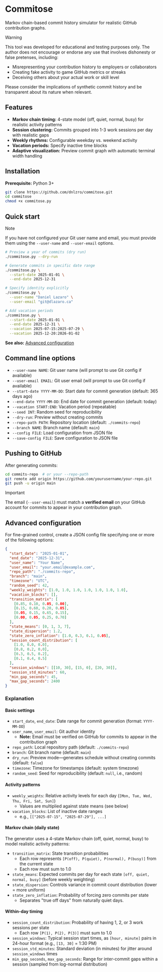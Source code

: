 # Commitose

Markov chain-based commit history simulator for realistic GitHub contribution graphs.

> [!WARNING]
> This tool was developed for educational and testing purposes only. The author does not encourage or endorse any use that involves dishonesty or false pretenses, including:
> 
> - Misrepresenting your contribution history to employers or collaborators
> - Creating fake activity to game GitHub metrics or streaks
> - Deceiving others about your actual work or skill level
> 
> Please consider the implications of synthetic commit history and be transparent about its nature when relevant.

## Features

- **Markov chain timing:** 4-state model (off, quiet, normal, busy) for realistic activity patterns
- **Session clustering:** Commits grouped into 1-3 work sessions per day with realistic gaps
- **Weekly rhythms:** Configurable weekday vs. weekend activity
- **Vacation periods:** Specify inactive time blocks
- **Adaptive visualization:** Preview commit graph with automatic terminal width handling

## Installation

**Prerequisite:** Python 3+

```bash
git clone https://github.com/dnlzro/commitose.git
cd commitose
chmod +x commitose.py
```

## Quick start

> [!NOTE]
> If you have not configured your Git user name and email, you must provide them using the `--user-name` and `--user-email` options.

```bash
# Preview a year of commits (dry run)
./commitose.py --dry-run

# Generate commits in specific date range
./commitose.py \
  --start-date 2025-01-01 \
  --end-date 2025-12-31

# Specify identity explicitly
./commitose.py \
  --user-name "Daniel Lazaro" \
  --user-email "git@dlazaro.ca"

# Add vacation periods
./commitose.py \
  --start-date 2025-01-01 \
  --end-date 2025-12-31 \
  --vacation 2025-07-15:2025-07-29 \
  --vacation 2025-12-20:2026-01-02
```

**See also:** [Advanced configuration](#advanced-configuration)

## Command line options

- `--user-name NAME`: Git user name (will prompt to use Git config if available)
- `--user-email EMAIL`: Git user email (will prompt to use Git config if available)
- `--start-date YYYY-MM-DD`: Start date for commit generation (default: 365 days ago)
- `--end-date YYYY-MM-DD`: End date for commit generation (default: today)
- `--vacation START:END`: Vacation period (repeatable)
- `--seed INT`: Random seed for reproducibility
- `--dry-run`: Preview without creating commits
- `--repo-path PATH`: Repository location (default: `./commits-repo`)
- `--branch NAME`: Branch name (default: `main`)
- `--config FILE`: Load configuration from JSON file
- `--save-config FILE`: Save configuration to JSON file

## Pushing to GitHub

After generating commits:

```bash
cd commits-repo  # or your --repo-path
git remote add origin https://github.com/yourusername/your-repo.git
git push -u origin main
```

> [!IMPORTANT]
> The email (`--user-email`) must match a **verified email** on your GitHub account for commits to appear in your contribution graph.

## Advanced configuration

For fine-grained control, create a JSON config file specifying one or more of the following options:

```json
{
  "start_date": "2025-01-01",
  "end_date": "2025-12-31",
  "user_name": "Your Name",
  "user_email": "your.email@example.com",
  "repo_path": "./commits-repo",
  "branch": "main",
  "timezone": "UTC",
  "random_seed": 42,
  "weekly_weights": [1.0, 1.0, 1.0, 1.0, 1.0, 1.0, 1.0],
  "vacation_blocks": [],
  "transition_matrix": [
    [0.85, 0.10, 0.05, 0.00],
    [0.15, 0.60, 0.20, 0.05],
    [0.05, 0.15, 0.65, 0.15],
    [0.00, 0.05, 0.25, 0.70]
  ],
  "state_means": [0, 1, 3, 7],
  "state_dispersion": 1.2,
  "state_zero_inflation": [1.0, 0.3, 0.1, 0.05],
  "session_count_distribution": [
    [1.0, 0.0, 0.0],
    [0.8, 0.2, 0.0],
    [0.3, 0.5, 0.2],
    [0.1, 0.4, 0.5]
  ],
  "session_windows": [[10, 30], [15, 0], [20, 30]],
  "session_std_minutes": 60,
  "min_gap_seconds": 45,
  "max_gap_seconds": 2400
}
```

### Explanation

#### Basic settings

- `start_date`, `end_date`: Date range for commit generation (format: `YYYY-MM-DD`)
- `user_name`, `user_email`: Git author identity
  - **Note:** Email must be verified on GitHub for commits to appear in the contribution graph
- `repo_path`: Local repository path (default: `./commits-repo`)
- `branch`: Git branch name (default: `main`)
- `dry_run`: Preview mode—generates schedule without creating commits (default: `false`)
- `timezone`: Timezone for timestamps (default: system timezone)
- `random_seed`: Seed for reproducibility (default: `null`, i.e., random)

#### Activity patterns

- `weekly_weights`: Relative activity levels for each day (`[Mon, Tue, Wed, Thu, Fri, Sat, Sun]`)
  - Values are multiplied against state means (see below)
- `vacation_blocks`: List of inactive date ranges
  - e.g., `[["2025-07-15", "2025-07-29"], ...]`

#### Markov chain (daily state)

The generator uses a 4-state Markov chain (off, quiet, normal, busy) to model realistic activity patterns:

- `transition_matrix`: State transition probabilities
  - Each row represents `[P(off), P(quiet), P(normal), P(busy)]` from the current state
  - Each row must sum to 1.0
- `state_means`: Expected commits per day for each state `[off, quiet, normal, busy]` (before weekly weighting)
- `state_dispersion`: Controls variance in commit count distribution (lower = more uniform)
- `state_zero_inflation`: Probability of forcing zero commits per state
  - Separates "true off days" from naturally quiet days.

#### Within-day timing

- `session_count_distribution`: Probability of having 1, 2, or 3 work sessions per state
  - Each row `[P(1), P(2), P(3)]` must sum to 1.0
- `session_windows`: Typical session start times, as `[hour, minute]` pairs in 24-hour format (e.g., `[13, 30]` = 1:30 PM)
- `session_std_minutes`: Standard deviation (in minutes) for jitter around `session_windows` times
- `min_gap_seconds`, `max_gap_seconds`: Range for inter-commit gaps within a session (sampled from log-normal distribution)
